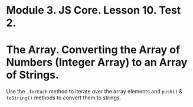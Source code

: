 # Module 3. JS Core. Lesson 10. Test 2.

# The Array. Converting the Array of Numbers (Integer Array) to an Array of Strings.

Use the `.forEach` method to iterate over the array elements and `push()` & `toString()` methods to convert them to strings.
